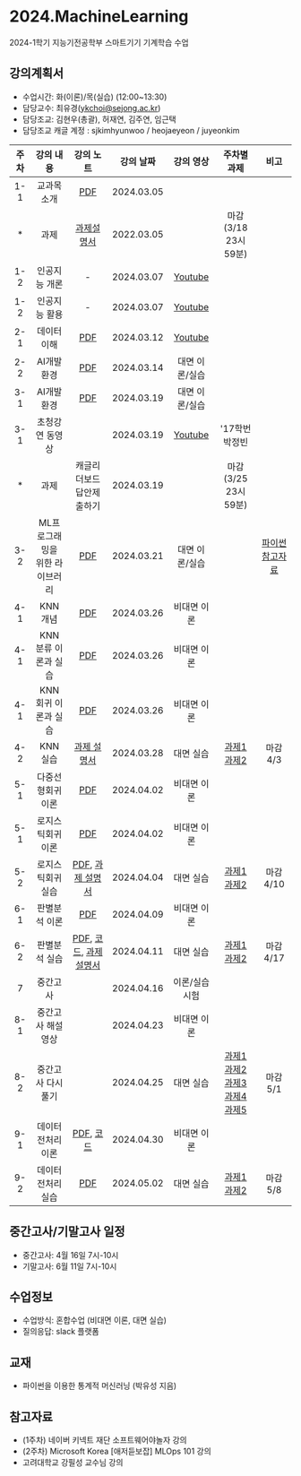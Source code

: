 # 2024.MachineLearning
2024-1학기 지능기전공학부 스마트기기 기계학습 수업


## 강의계획서
- 수업시간: 화(이론)/목(실습) (12:00~13:30) 
- 담당교수: 최유경(ykchoi@sejong.ac.kr)
- 담당조교: 김현우(총괄), 허재연, 김주연, 임근택
- 담당조교 캐글 계정 : sjkimhyunwoo / heojaeyeon / juyeonkim

| 주차 | 강의 내용 | 강의 노트 | 강의 날짜 |  강의 영상 | 주차별 과제 | 비고 | 
|:---:|:---:|:---:|:---:|:---:|:---:|:---:|  
| 1-1 | 교과목 소개  | [PDF](https://github.com/sejongresearch/2024.MachineLearning/blob/main/LectureNote/%5B%E1%84%80%E1%85%B5%E1%84%80%E1%85%A8%E1%84%92%E1%85%B5%E1%86%A8%E1%84%89%E1%85%B3%E1%86%B8%5D%5B1%E1%84%8C%E1%85%AE%E1%84%8E%E1%85%A1%5D%20%E1%84%80%E1%85%AA%E1%84%86%E1%85%A9%E1%86%A8%E1%84%89%E1%85%A9%E1%84%80%E1%85%A2%20(2024).pdf) | 2024.03.05 |  |  |  |
| * | 과제 | [과제설명서](https://github.com/sejongresearch/2024.MachineLearning/blob/main/HW/w1p1.md) | 2022.03.05 |  | 마감 (3/18 23시 59분) |  |
| 1-2 | 인공지능 개론 | - | 2024.03.07 | [Youtube](https://youtu.be/PNs8j_HTn38) |  |  |
| 1-2 | 인공지능 활용 | - | 2024.03.07 | [Youtube](https://youtu.be/Y4y8xE99gH4) |  |  |
| 2-1 | 데이터 이해 | [PDF](https://github.com/sejongresearch/2024.MachineLearning/blob/main/LectureNote/%5B%E1%84%80%E1%85%B5%E1%84%80%E1%85%A8%E1%84%92%E1%85%A1%E1%86%A8%E1%84%89%E1%85%B3%E1%86%B8%5D%5B2%E1%84%8C%E1%85%AE%E1%84%8E%E1%85%A1%5D%20%E1%84%83%E1%85%A6%E1%84%8B%E1%85%B5%E1%84%90%E1%85%A5%E1%84%8B%E1%85%B5%E1%84%92%E1%85%A2%20(2024).pdf)| 2024.03.12 | [Youtube](https://youtu.be/8Slytu_QemE) |  |  |
| 2-2 | AI개발환경 | [PDF](https://github.com/sejongresearch/2024.MachineLearning/blob/main/LectureNote/%5B%E1%84%80%E1%85%B5%E1%84%80%E1%85%A8%E1%84%92%E1%85%B5%E1%86%A8%E1%84%89%E1%85%B3%E1%86%B8%5D%5B2%E1%84%8C%E1%85%AE%E1%84%8E%E1%85%A1-2%5D%20AI%E1%84%80%E1%85%A2%E1%84%87%E1%85%A1%E1%86%AF%E1%84%92%E1%85%AA%E1%86%AB%E1%84%80%E1%85%A7%E1%86%BC%20(2024)-0319.pdf) | 2024.03.14 | 대면 이론/실습 |  |  |
| 3-1 | AI개발환경 | [PDF](https://github.com/sejongresearch/2024.MachineLearning/blob/main/LectureNote/%5B%E1%84%80%E1%85%B5%E1%84%80%E1%85%A8%E1%84%92%E1%85%A1%E1%86%A8%E1%84%89%E1%85%B3%E1%86%B8%5D%5B2%E1%84%8C%E1%85%AE%E1%84%8E%E1%85%A1-2%5D%20AI%E1%84%80%E1%85%A2%E1%84%87%E1%85%A1%E1%86%AF%E1%84%92%E1%85%AA%E1%86%AB%E1%84%80%E1%85%A7%E1%86%BC%20(2024)-0319.pdf) | 2024.03.19 | 대면 이론/실습 |  | |
| 3-1 | 초청강연 동영상 |  | 2024.03.19 | [Youtube](https://www.youtube.com/watch?v=UXipfbzVkMs) | '17학번 박정빈 |  |
| * | 과제 | 캐글리더보드 답안제출하기 | 2024.03.19 |  | 마감 (3/25 23시 59분) |  |
| 3-2 | ML프로그래밍을 <br> 위한 라이브러리 | [PDF](https://github.com/sejongresearch/2024.MachineLearning/blob/main/LectureNote/%5B%E1%84%80%E1%85%B5%E1%84%80%E1%85%A8%E1%84%92%E1%85%A1%E1%86%A8%E1%84%89%E1%85%B3%E1%86%B8%5D%5B3%E1%84%8C%E1%85%AE%E1%84%8E%E1%85%A1-2%5D%20ML%E1%84%91%E1%85%B3%E1%84%85%E1%85%A9%E1%84%80%E1%85%B3%E1%84%85%E1%85%A2%E1%84%86%E1%85%B5%E1%86%BC%E1%84%8B%E1%85%B3%E1%86%AF%20%E1%84%8B%E1%85%B1%E1%84%92%E1%85%A1%E1%86%AB%20%E1%84%85%E1%85%A1%E1%84%8B%E1%85%B5%E1%84%87%E1%85%B3%E1%84%85%E1%85%A5%E1%84%85%E1%85%B5%20(2024).pdf) | 2024.03.21 | 대면 이론/실습 |  | [파이썬 참고자료](https://wikidocs.net/book/1) |
| 4-1 | KNN 개념 | [PDF](https://github.com/sejongresearch/2024.MachineLearning/blob/main/LectureNote/%5B%EA%B8%B0%EA%B3%84%ED%95%99%EC%8A%B5%5D%5B4%EC%A3%BC%EC%B0%A8%5D%20KNN%20%EA%B0%9C%EB%85%90.pdf) | 2024.03.26 | 비대면 이론 |  |  |
| 4-1 | KNN 분류 이론과 실습 | [PDF](https://github.com/sejongresearch/2024.MachineLearning/blob/main/LectureNote/%5B%EA%B8%B0%EA%B3%84%ED%95%99%EC%8A%B5%5D%5B4%EC%A3%BC%EC%B0%A8%5D%20KNN%20%EB%B6%84%EB%A5%98%20%EC%9D%B4%EB%A1%A0%20%EB%B0%8F%20%EC%8B%A4%EC%8A%B5.pdf) | 2024.03.26 | 비대면 이론 |  |  |
| 4-1 | KNN 회귀 이론과 실습 | [PDF](https://github.com/sejongresearch/2024.MachineLearning/blob/main/LectureNote/%5B%EA%B8%B0%EA%B3%84%ED%95%99%EC%8A%B5%5D%5B4%EC%A3%BC%EC%B0%A8%5D%20KNN%20%ED%9A%8C%EA%B7%80%20%EC%9D%B4%EB%A1%A0%20%EB%B0%8F%20%EC%8B%A4%EC%8A%B5.pdf) | 2024.03.26 | 비대면 이론 |  |  |
| 4-2 | KNN 실습 | [과제 설명서](https://github.com/sejongresearch/2024.MachineLearning/blob/main/HW/4%EC%A3%BC%EC%B0%A8/Readme.md) | 2024.03.28 |  대면 실습 | [과제1](https://www.kaggle.com/t/34a771f509214ff2b1d9e2d9ef15b2ce) <br> [과제2](https://www.kaggle.com/t/ef1c4106e0d74555aea23c6b87de0a0f)  | 마감 4/3  |
| 5-1 | 다중선형회귀 이론  | [PDF](https://github.com/sejongresearch/2024.MachineLearning/blob/main/LectureNote/%5B%EA%B8%B0%EA%B3%84%ED%95%99%EC%8A%B5%5D%5B5%EC%A3%BC%EC%B0%A8%5D%20%EB%8B%A4%EC%A4%91%EC%84%A0%ED%98%95%ED%9A%8C%EA%B7%80%20%EC%9D%B4%EB%A1%A0.pdf) | 2024.04.02 | 비대면 이론 |  |  |
| 5-1 | 로지스틱회귀 이론  | [PDF](https://github.com/sejongresearch/2024.MachineLearning/blob/main/LectureNote/%5B%EA%B8%B0%EA%B3%84%ED%95%99%EC%8A%B5%5D%5B5%EC%A3%BC%EC%B0%A8%5D%20%EB%A1%9C%EC%A7%80%EC%8A%A4%ED%8B%B1%ED%9A%8C%EA%B7%80%20%EC%9D%B4%EB%A1%A0.pdf) | 2024.04.02 | 비대면 이론 |  |  |
| 5-2 | 로지스틱회귀 실습 | [PDF](https://github.com/sejongresearch/2024.MachineLearning/blob/main/LectureNote/%5B%EA%B8%B0%EA%B3%84%ED%95%99%EC%8A%B5%5D%5B5%EC%A3%BC%EC%B0%A8%5D%20%EB%A1%9C%EC%A7%80%EC%8A%A4%ED%8B%B1%ED%9A%8C%EA%B7%80%20%EC%8B%A4%EC%8A%B5.pdf), [과제 설명서](https://github.com/sejongresearch/2024.MachineLearning/tree/main/HW/5%EC%A3%BC%EC%B0%A8) | 2024.04.04 |  대면 실습 | [과제1](https://www.kaggle.com/t/82b1c957d21448dba3515fc0497bafdc) <br> [과제2](https://www.kaggle.com/t/661d7c27a2004b66b031277b6a7011a9) | 마감 4/10 |
| 6-1 | 판별분석 이론  | [PDF](https://github.com/sejongresearch/2024.MachineLearning/blob/main/LectureNote/%5B%EA%B8%B0%EA%B3%84%ED%95%99%EC%8A%B5%5D%5B6%EC%A3%BC%EC%B0%A8%5D%20%ED%8C%90%EB%B3%84%EB%B6%84%EC%84%9D%20%EC%9D%B4%EB%A1%A0.pdf) | 2024.04.09 | 비대면 이론 |  |  |
| 6-2 | 판별분석 실습 | [PDF](https://github.com/sejongresearch/2024.MachineLearning/blob/main/LectureNote/%5B%EA%B8%B0%EA%B3%84%ED%95%99%EC%8A%B5%5D%5B6%EC%A3%BC%EC%B0%A8%5D%20%ED%8C%90%EB%B3%84%EB%B6%84%EC%84%9D%20%EC%8B%A4%EC%8A%B5.pdf), [코드](https://www.kaggle.com/code/yukyungchoi/2022-ml-w6), [과제 설명서](https://github.com/sejongresearch/2024.MachineLearning/tree/main/HW/6%EC%A3%BC%EC%B0%A8) | 2024.04.11 |  대면 실습 | [과제1](https://www.kaggle.com/t/f1aadcf18148472ab48468bd1381a8de) <br> [과제2](https://www.kaggle.com/t/16f8702bc1d84aed9eba8af1318e574a) |마감 4/17 |
| 7 | 중간고사  |  | 2024.04.16 | 이론/실습 시험 |  |  |
| 8-1 | 중간고사 해설영상  |  | 2024.04.23 | 비대면 이론 |  |  |
| 8-2 | 중간고사 다시풀기 |  | 2024.04.25 |  대면 실습 | [과제1](https://www.kaggle.com/competitions/2024-ml-midterm-p1-re) <br> [과제2](https://www.kaggle.com/competitions/2024-ml-midterm-p2-re) <br> [과제3](https://www.kaggle.com/competitions/2024-ml-midterm-p3-re) <br> [과제4](https://www.kaggle.com/competitions/2024-ml-midterm-p4-re) <br> [과제5](https://www.kaggle.com/competitions/2024-ml-midterm-p5-re)| 마감 5/1 |
| 9-1 | 데이터 전처리 이론  | [PDF](https://github.com/sejongresearch/2024.MachineLearning/blob/main/LectureNote/%5B%EA%B8%B0%EA%B3%84%ED%95%99%EC%8A%B5%5D%5B9%EC%A3%BC%EC%B0%A8%5D%EB%8D%B0%EC%9D%B4%ED%84%B0%EC%A0%84%EC%B2%98%EB%A6%AC%20%EC%9D%B4%EB%A1%A0.pdf), [코드](https://github.com/sejongresearch/2024.MachineLearning/blob/main/LectureNote/%5B%EA%B8%B0%EA%B3%84%ED%95%99%EC%8A%B5%5D%5B9%EC%A3%BC%EC%B0%A8%5D%EB%8D%B0%EC%9D%B4%ED%84%B0%EC%A0%84%EC%B2%98%EB%A6%AC%20%EC%9D%B4%EB%A1%A0.ipynb) | 2024.04.30 | 비대면 이론 |  |  |
| 9-2 | 데이터 전처리 실습 | [PDF](https://github.com/sejongresearch/2024.MachineLearning/blob/main/LectureNote/%5B%EA%B8%B0%EA%B3%84%ED%95%99%EC%8A%B5%5D%5B9%EC%A3%BC%EC%B0%A8%5D%EB%8D%B0%EC%9D%B4%ED%84%B0%EC%A0%84%EC%B2%98%EB%A6%AC%20%EC%9D%B4%EB%A1%A0.pdf) | 2024.05.02 |  대면 실습 | [과제1](https://www.kaggle.com/competitions/2024-ml-w9p1/overview) <br> [과제2](https://www.kaggle.com/competitions/2024-ml-w9p2/overview) | 마감 5/8 |





## 중간고사/기말고사 일정
- 중간고사: 4월 16일 7시-10시 
- 기말고사: 6월 11일 7시-10시


## 수업정보
- 수업방식: 혼합수업 (비대면 이론, 대면 실습) 
- 질의응답: slack 플랫폼


## 교재
- 파이썬을 이용한 통계적 머신러닝 (박유성 지음)



## 참고자료
- (1주차) 네이버 키넥트 재단 소프트웨어야놀자 강의
- (2주차) Microsoft Korea [애저듣보잡] MLOps 101 강의
- 고려대학교 강필성 교수님 강의
